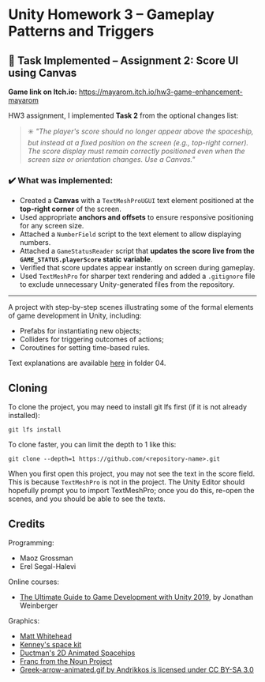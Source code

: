 # Unity Homework 3 – Gameplay Patterns and Triggers

## 🧩 Task Implemented – Assignment 2: Score UI using Canvas

**Game link on Itch.io:**
https://mayarom.itch.io/hw3-game-enhancement-mayarom

HW3 assignment, I implemented **Task 2** from the optional changes list:

> ✳️ _"The player's score should no longer appear above the spaceship, but instead at a fixed position on the screen (e.g., top-right corner). The score display must remain correctly positioned even when the screen size or orientation changes. Use a Canvas."_

### ✔️ What was implemented:
- Created a **Canvas** with a `TextMeshProUGUI` text element positioned at the **top-right corner** of the screen.
- Used appropriate **anchors and offsets** to ensure responsive positioning for any screen size.
- Attached a `NumberField` script to the text element to allow displaying numbers.
- Attached a `GameStatusReader` script that **updates the score live from the `GAME_STATUS.playerScore` static variable**.
- Verified that score updates appear instantly on screen during gameplay.
- Used `TextMeshPro` for sharper text rendering and added a `.gitignore` file to exclude unnecessary Unity-generated files from the repository.

---

A project with step-by-step scenes illustrating some of the formal elements of game development in Unity, including: 

* Prefabs for instantiating new objects;
* Colliders for triggering outcomes of actions;
* Coroutines for setting time-based rules.

Text explanations are available 
[here](https://github.com/gamedev-at-ariel/gamedev-5782) in folder 04.

## Cloning
To clone the project, you may need to install git lfs first (if it is not already installed):

    git lfs install 

To clone faster, you can limit the depth to 1 like this:

    git clone --depth=1 https://github.com/<repository-name>.git

When you first open this project, you may not see the text in the score field.
This is because `TextMeshPro` is not in the project.
The Unity Editor should hopefully prompt you to import TextMeshPro;
once you do this, re-open the scenes, and you should be able to see the texts.

## Credits

Programming:
* Maoz Grossman
* Erel Segal-Halevi

Online courses:
* [The Ultimate Guide to Game Development with Unity 2019](https://www.udemy.com/the-ultimate-guide-to-game-development-with-unity/), by Jonathan Weinberger

Graphics:
* [Matt Whitehead](https://ccsearch.creativecommons.org/photos/7fd4a37b-8d1a-4d4c-80a2-4ca4a3839941)
* [Kenney's space kit](https://kenney.nl/assets/space-kit)
* [Ductman's 2D Animated Spacehips](https://assetstore.unity.com/packages/2d/characters/2d-animated-spaceships-96852)
* [Franc from the Noun Project](https://commons.wikimedia.org/w/index.php?curid=64661575)
* [Greek-arrow-animated.gif by Andrikkos is licensed under CC BY-SA 3.0](https://search.creativecommons.org/photos/2db102af-80d0-4ec8-9171-1ac77d2565ce)
